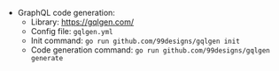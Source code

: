 - GraphQL code generation: 
  - Library: https://gqlgen.com/
  - Config file: `gqlgen.yml`
  - Init command: `go run github.com/99designs/gqlgen init`
  - Code generation command: `go run github.com/99designs/gqlgen generate`
